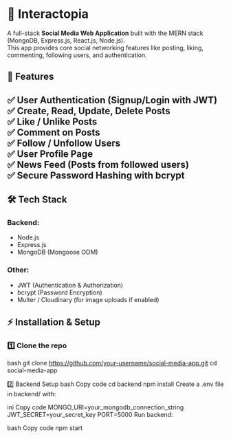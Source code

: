 # 📱 Interactopia

A full-stack **Social Media Web Application** built with the MERN stack (MongoDB, Express.js, React.js, Node.js).  
This app provides core social networking features like posting, liking, commenting, following users, and authentication.



## 🚀 Features

✅ User Authentication (Signup/Login with JWT)  
✅ Create, Read, Update, Delete Posts  
✅ Like / Unlike Posts  
✅ Comment on Posts  
✅ Follow / Unfollow Users  
✅ User Profile Page  
✅ News Feed (Posts from followed users)  
✅ Secure Password Hashing with bcrypt  
---

## 🛠️ Tech Stack
### Backend:
- Node.js
- Express.js
- MongoDB (Mongoose ODM)

### Other:
- JWT (Authentication & Authorization)
- bcrypt (Password Encryption)
- Multer / Cloudinary (for image uploads if enabled)

 ## ⚡ Installation & Setup

### 1️⃣ Clone the repo
bash
git clone https://github.com/your-username/social-media-app.git
cd social-media-app

2️⃣ Backend Setup
bash
Copy code
cd backend
npm install
Create a .env file in backend/ with:

ini
Copy code
MONGO_URI=your_mongodb_connection_string
JWT_SECRET=your_secret_key
PORT=5000
Run backend:

bash
Copy code
npm start

